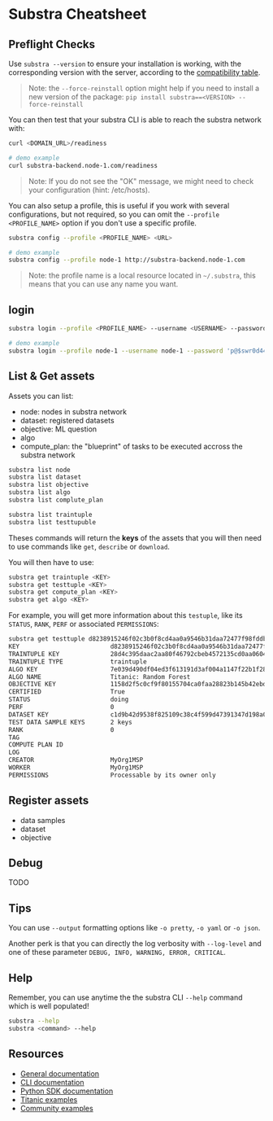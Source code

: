 # Substra Cheatsheet

## Preflight Checks

Use `substra --version` to ensure your installation is working, with the corresponding version with the server, according to the [compatibility table](https://github.com/SubstraFoundation/substra#compatibility-table).

> Note: the `--force-reinstall` option might help if you need to install a new version of the package: `pip install substra==<VERSION> --force-reinstall`

You can then test that your substra CLI is able to reach the substra network with:

```sh
curl <DOMAIN_URL>/readiness

# demo example
curl substra-backend.node-1.com/readiness
```

> Note: If you do not see the "OK" message, we might need to check your configuration (hint: /etc/hosts).

You can also setup a profile, this is useful if you work with several configurations, but not required, so you can omit the `--profile <PROFILE_NAME>` option if you don't use a specific profile.
```sh
substra config --profile <PROFILE_NAME> <URL>

# demo example
substra config --profile node-1 http://substra-backend.node-1.com
```

> Note: the profile name is a local resource located in `~/.substra`, this means that you can use any name you want.

## login

```sh
substra login --profile <PROFILE_NAME> --username <USERNAME> --password <PASSWORD>

# demo example
substra login --profile node-1 --username node-1 --password 'p@$swr0d44'
```

## List & Get assets

Assets you can list:
- node: nodes in substra network
- dataset: registered datasets
- objective: ML question
- algo
- compute_plan: the "blueprint" of tasks to be executed accross the substra network

```sh
substra list node
substra list dataset
substra list objective
substra list algo
substra list complute_plan

substra list traintuple
substra list testtupuble
```

Theses commands will return the **keys** of the assets that you will then need to use commands like `get`, `describe` or `download`.

You will then have to use:

```sh
substra get traintuple <KEY>
substra get testtuple <KEY>
substra get compute_plan <KEY>
substra get algo <KEY>
```

For example, you will get more information about this `testuple`, like its `STATUS`, `RANK`, `PERF` or associated `PERMISSIONS`:

```sh
substra get testtuple d8238915246f02c3b0f8cd4aa0a9546b31daa72477f98fddb5b2137a353d0c1c
KEY                         d8238915246f02c3b0f8cd4aa0a9546b31daa72477f98fddb5b2137a353d0c1c
TRAINTUPLE KEY              28d4c395daac2aa80f46792cbeb4572135cd0aa06042b47f400de65271eacc2f
TRAINTUPLE TYPE             traintuple
ALGO KEY                    7e039d490df04ed3f613191d3af004a1147f22b1f28b942f11a6c830caeb9e9b
ALGO NAME                   Titanic: Random Forest
OBJECTIVE KEY               1158d2f5c0cf9f80155704ca0faa28823b145b42ebdba2ca38bd726a1377e1cb
CERTIFIED                   True
STATUS                      doing
PERF                        0
DATASET KEY                 c1d9b42d9538f825109c38c4f599d47391347d198a0770331ba790b7ebcfaa40
TEST DATA SAMPLE KEYS       2 keys
RANK                        0
TAG
COMPUTE PLAN ID
LOG
CREATOR                     MyOrg1MSP
WORKER                      MyOrg1MSP
PERMISSIONS                 Processable by its owner only
```

## Register assets

- data samples
- dataset
- objective

## Debug

TODO

## Tips

You can use `--output` formatting options like `-o pretty`, `-o yaml` or `-o json`.

Another perk is that you can directly the log verbosity with `--log-level` and one of these parameter `DEBUG, INFO, WARNING, ERROR, CRITICAL`.


## Help

Remember, you can use anytime the the substra CLI `--help` command which is well populated!

```sh
substra --help
substra <command> --help
```

## Resources

- [General documentation](https://doc.substra.ai/)
- [CLI documentation](https://github.com/SubstraFoundation/substra/blob/master/references/cli.md)
- [Python SDK documentation](https://github.com/SubstraFoundation/substra/blob/master/references/sdk.md)
- [Titanic examples](https://github.com/SubstraFoundation/substra/blob/master/examples/titanic)
- [Community examples](https://github.com/SubstraFoundation/substra-examples)
